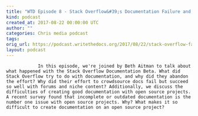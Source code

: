 ```yaml
---
title: "WTD Episode 8 - Stack Overflow&#39;s Documentation Failure and Open Source Challenges"
kind: podcast
created_at: 2017-08-22 00:00:00 UTC
author: ""
categories: Chris media podcast
tags: 
orig_url: https://podcast.writethedocs.org/2017/08/22/stack-overflow-failure-open-source-challenges/
layout: podcast
---
```


                In this episode, we're joined by Beth Aitman to talk about what happened with the Stack Overflow Documentation Beta. What did Stack Overflow try to do with documentation, and why did they abandon the effort? Why did their effort to crowdsource docs fail but succeed so well with forums and niche content? Additionally, we discuss the difficulties of creating good documentation with open source projects. A recent survey found that incomplete or outdated documentation is the number one issue with open source projects. Why? What makes it so difficult to create documentation on an open source project?
            